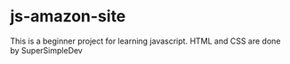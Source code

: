 # js-amazon-site
This is a beginner project for learning javascript. HTML and CSS are done by SuperSimpleDev
